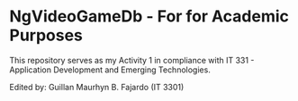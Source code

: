 # NgVideoGameDb - For for Academic Purposes

This repository serves as my Activity 1 in compliance with IT 331 - Application Development and Emerging Technologies.

Edited by: Guillan Maurhyn B. Fajardo (IT 3301)
